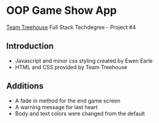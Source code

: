 # OOP Game Show App

<a href="https://teamtreehouse.com" target="_blank">Team Treehouse</a> Full Stack Techdegree - Project #4

## Introduction

* Javascript and minor css styling created by Ewen Earle
* HTML and CSS provided by Team Treehouse

## Additions

* A fade in method for the end game screen
* A warning message for last heart
* Body and text colors were changed from the default


